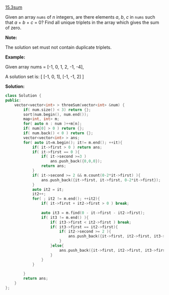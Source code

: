 [15.3sum](https://leetcode.com/problems/3sum/)  

Given an array `nums` of _n_ integers, are there elements _a_, _b_, _c_ in `nums` such that _a_ + _b_ + _c_ = 0? Find all unique triplets in the array which gives the sum of zero.

**Note:**

The solution set must not contain duplicate triplets.

**Example:**

Given array nums = \[-1, 0, 1, 2, -1, -4\],

A solution set is:
\[
  \[-1, 0, 1\],
  \[-1, -1, 2\]
\]  



**Solution:**  

```cpp
class Solution {
public:
    vector<vector<int> > threeSum(vector<int> &num) {
        if( num.size() < 3) return {};
        sort(num.begin(), num.end());
        map<int, int> m;
        for( auto n : num )++m[n];
        if( num[0] > 0 ) return {};
        if( num.back() < 0 ) return {};
        vector<vector<int> > ans;
        for( auto it=m.begin(); it!= m.end(); ++it){
            if( it->first > 0 ) return ans;
            if( it->first == 0 ){
                if( it->second >=3 )
                    ans.push_back({0,0,0});
                return ans;
            }
            if( it->second >= 2 && m.count(0-2*it->first) ){
                ans.push_back({it->first, it->first, 0-2*it->first});
            }
            auto it2 = it;
            it2++;
            for( ; it2 != m.end(); ++it2){
                if( it->first + it2->first > 0 ) break;
                
                auto it3 = m.find(0 - it->first - it2->first);
                if( it3 != m.end() ){
                    if( it3->first < it2->first ) break;
                    if( it3->first == it2->first){
                        if( it2->second >= 2 ){
                            ans.push_back({it->first, it2->first, it3->first});
                        }
                    }else{
                        ans.push_back({it->first, it2->first, it3->first});
                    }
                }
            }
            
        }
        return ans;
    }
};
```
      